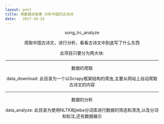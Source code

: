 ```yaml
---
layout: post
title: 用数据讲故事-分析中国的古诗词
date:   2017-10-24
---
```


<center>song_lrc_analyze


爬取中国古诗文，进行分析，看看古诗文中到底写了什么东西

此项目只要分为两大块:

---

<center>数据的爬取

data_download: 此目录为一个以Scrapy框架结构的爬虫,主要从网站上自动爬取古诗文的内容

---

<center>数据的分析

data_analyze: 此目录为使用NLTK和jieba分词库进行数据的筛选和清洗,以及分词和标注,还有数据展示
